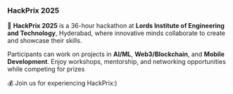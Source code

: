 ### HackPrix 2025

🌟 **HackPrix 2025** is a 36-hour hackathon at **Lords Institute of Engineering and Technology**, Hyderabad, where innovative minds collaborate to create and showcase their skills.

Participants can work on projects in **AI/ML**, **Web3/Blockchain**, and 
**Mobile Development**. Enjoy workshops, mentorship, and networking opportunities while competing for prizes 

💰 Join us for experiencing HackPrix:) 
